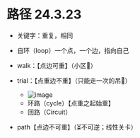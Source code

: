 
# 路径 24.3.23
  - 关键字：重复，相同
  - 自环（loop）一个点，一个边，指向自己


  - walk：【点边可重】（小区🚶‍）
  - trial：【点重边不重】（只能走一次的吊🌉）
    - ![image](https://github.com/lanwu5/lantz.github.io/assets/42904565/a0c91dd7-f632-4283-943b-d9eac9e2cbb4)
    - 环路（cycle）【点重之起始重】
    - 回路（Circuit）

  - path【点边不可重】（⏳不可逆；线性关卡）
